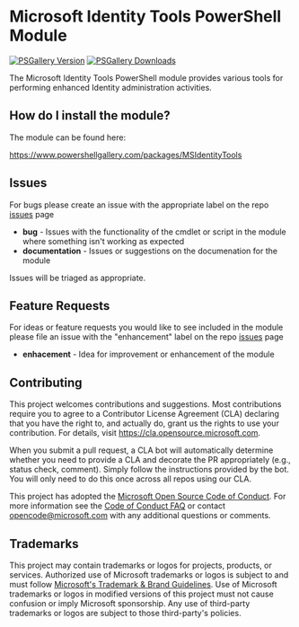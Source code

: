 # Microsoft Identity Tools PowerShell Module

[![PSGallery Version](https://img.shields.io/powershellgallery/v/MSIdentityTools)](https://www.powershellgallery.com/packages/MSIdentityTools) 
[![PSGallery Downloads](https://img.shields.io/powershellgallery/dt/MSIdentityTools)](https://www.powershellgallery.com/packages/MSIdentityTools)

The Microsoft Identity Tools PowerShell module provides various tools for performing enhanced Identity administration activities.

## How do I install the module?
 
The module can be found here:
 
  https://www.powershellgallery.com/packages/MSIdentityTools
  
## Issues
For bugs please create an issue with the appropriate label on the repo [issues](https://github.com/AzureAD/MSIdentityTools/issues) page

- **bug** - Issues with the functionality of the cmdlet or script in the module where something isn't working as expected
- **documentation** - Issues or suggestions on the documenation for the module

Issues will be triaged as appropriate.

## Feature Requests
For ideas or feature requests you would like to see included in the module please file an issue with the "enhancement" label on the repo [issues](https://github.com/AzureAD/MSIdentityTools/issues) page

- **enhacement** - Idea for improvement or enhancement of the module

## Contributing

This project welcomes contributions and suggestions.  Most contributions require you to agree to a
Contributor License Agreement (CLA) declaring that you have the right to, and actually do, grant us
the rights to use your contribution. For details, visit https://cla.opensource.microsoft.com.

When you submit a pull request, a CLA bot will automatically determine whether you need to provide
a CLA and decorate the PR appropriately (e.g., status check, comment). Simply follow the instructions
provided by the bot. You will only need to do this once across all repos using our CLA.

This project has adopted the [Microsoft Open Source Code of Conduct](https://opensource.microsoft.com/codeofconduct/).
For more information see the [Code of Conduct FAQ](https://opensource.microsoft.com/codeofconduct/faq/) or
contact [opencode@microsoft.com](mailto:opencode@microsoft.com) with any additional questions or comments.

## Trademarks

This project may contain trademarks or logos for projects, products, or services. Authorized use of Microsoft 
trademarks or logos is subject to and must follow 
[Microsoft's Trademark & Brand Guidelines](https://www.microsoft.com/en-us/legal/intellectualproperty/trademarks/usage/general).
Use of Microsoft trademarks or logos in modified versions of this project must not cause confusion or imply Microsoft sponsorship.
Any use of third-party trademarks or logos are subject to those third-party's policies.
